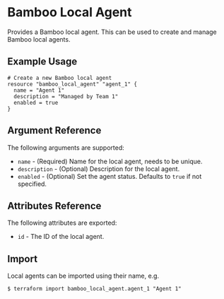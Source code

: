 # Bamboo Local Agent

Provides a Bamboo local agent. This can be used to create and manage Bamboo local agents.

## Example Usage

```hcl
# Create a new Bamboo local agent
resource "bamboo_local_agent" "agent_1" {
  name = "Agent 1"
  description = "Managed by Team 1"
  enabled = true
}
```

## Argument Reference

The following arguments are supported:

* `name` - (Required) Name for the local agent, needs to be unique.
* `description` - (Optional) Description for the local agent.
* `enabled` - (Optional) Set the agent status. Defaults to `true` if not specified.

## Attributes Reference

The following attributes are exported:

* `id` - The ID of the local agent.

## Import

Local agents can be imported using their name, e.g.

```
$ terraform import bamboo_local_agent.agent_1 "Agent 1"
```
